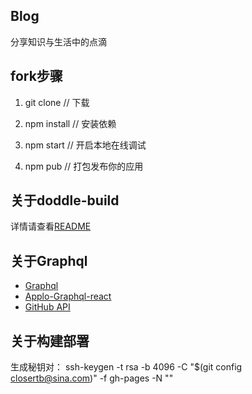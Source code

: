 ## Blog
分享知识与生活中的点滴

## fork步骤
1. git clone  // 下载

2. npm install // 安装依赖

3. npm start // 开启本地在线调试

4. npm pub // 打包发布你的应用  

## 关于doddle-build
详情请查看[README][1]

## 关于Graphql
 - [Graphql][3]
 - [Applo-Graphql-react][2]
 - [GitHub API][4]  

## 关于构建部署
生成秘钥对： ssh-keygen -t rsa -b 4096 -C "$(git config closertb@sina.com)" -f gh-pages -N ""

[1]: https://www.npmjs.com/package/@doddle/doddle-build
[2]: https://www.apollographql.com/docs/react/
[3]: http://graphql.cn/learn/
[4]: https://developer.github.com/v4/explorer/